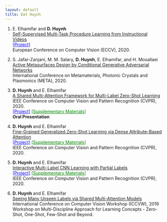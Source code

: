 ```yaml
---
layout: default
title: Dat Huynh
---
```


<ol>

<li>
	<p>
		E. Elhamifar and <b>D. Huynh</b><br>
		<a href="http://khoury.neu.edu/home/eelhami/publications/SelfSupProcLearn-ECCV2020.pdf">Self-Supervised Multi-Task Procedure Learning from Instructional Videos</a><br>
		<a href="https://github.com/hbdat/eccv20_Multi_Task_Procedure_Learning" style="color:blue;">[Project]</a><br>
		European Conference on Computer Vision (ECCV), 2020.<br>
	</p>
</li>

<li>
	<p>
		S. Jafar-Zanjani, M. M. Salary, <b>D. Huynh</b>, E. Elhamifar, and H. Mosallaei<br>
		<a href="">Active Metasurfaces Design by Conditional Generative Adversarial Networks</a><br>
		International Conference on Metamaterials, Photonic Crystals and Plasmonics (META), 2020.<br>
	</p>
</li>

<li>
	<p>
		<b>D. Huynh</b> and E. Elhamifar<br>
		<a href="http://khoury.neu.edu/home/eelhami/publications/MultiAtt-MLZSL-CVPR20.pdf">A Shared Multi-Attention Framework for Multi-Label Zero-Shot Learning</a><br>
		IEEE Conference on Computer Vision and Pattern Recognition (CVPR), 2020.<br>
		<a href="https://github.com/hbdat/cvpr20_LESA" style="color:blue;">[Project]</a>
		<a href="http://www.ccs.neu.edu/home/eelhami/publications/MultiAtt-MLZSL-CVPR20-suppmat.pdf" style="color:green;">[Supplementary Materials]</a><br>
		<b>Oral Presentation</b><br>
	</p>
</li>

<li>
	<p>
		<b>D. Huynh</b> and E. Elhamifar<br>
		<a href="http://khoury.neu.edu/home/eelhami/publications/FineGrainedZSL-CVPR20.pdf">Fine-Grained Generalized Zero-Shot Learning via Dense Attribute-Based Attention</a><br>
		<a href="https://github.com/hbdat/cvpr20_DAZLE" style="color:blue;">[Project]</a>
		<a href="http://www.ccs.neu.edu/home/eelhami/publications/FineGrainedZSL-CVPR20-suppmat.pdf" style="color:green;">[Supplementary Materials]</a><br>
		IEEE Conference on Computer Vision and Pattern Recognition (CVPR), 2020.<br>
	</p>
</li>

<li>
	<p>
		<b>D. Huynh</b> and E. Elhamifar<br>
		<a href="http://khoury.neu.edu/home/eelhami/publications/InteractiveCMLL-CVPR20.pdf">Interactive Multi-Label CNN Learning with Partial Labels</a><br>
		<a href="https://github.com/hbdat/cvpr20_IMCL" style="color:blue;">[Project]</a>
		<a href="http://www.ccs.neu.edu/home/eelhami/publications/InteractiveCMLL-CVPR20-suppmat.pdf" style="color:green;">[Supplementary Materials]</a><br>
		IEEE Conference on Computer Vision and Pattern Recognition (CVPR), 2020.<br>
	</p>
</li>

<li>
	<p>
		<b>D. Huynh</b> and E. Elhamifar<br>
		<a href="http://www.lsfsl.net/ws/ea/ICCV2019_MDALC_EA07.pdf">Seeing Many Unseen Labels via Shared Multi-Attention Models</a><br>
		International Conference on Computer Vision Workshop (ICCVW), 2019<br>
		Workshop on Multi-Discipline Approach for Learning Concepts - Zero-Shot, One-Shot, Few-Shot and Beyond.
	</p>
</li>
</ol>